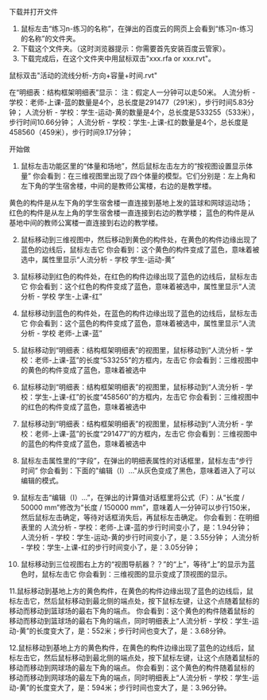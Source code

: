 下载并打开文件

1. 鼠标左击“练习n-练习的名称”，在弹出的百度云的网页上会看到“练习n-练习的名称”的文件夹。
2. 下载这个文件夹。（这时浏览器提示：你需要首先安装百度云管家）。
3. 下载完成后，在这个文件夹中用鼠标双击"xxx.rfa or xxx.rvt"。

鼠标双击"活动的流线分析-方向+容量+时间.rvt"

在“明细表：结构框架明细表”显示：
注：假定人一分钟可以走50米。
人流分析 - 学校：老师-上课-蓝的数量是4个，总长度是291477（291米），步行时间5.83分钟；
人流分析 - 学校：学生-运动-黄的数量是4个，总长度是533255（533米），步行时间10.66分钟；
人流分析 - 学校：学生-上课-红的数量是4个，总长度是458560（459米），步行时间9.17分钟；

开始做

1. 鼠标左击功能区里的“体量和场地”，然后鼠标左击左方的“按视图设置显示体量”
你会看到：在三维视图里出现了四个体量的模型。它们分别是：左上角和左下角的学生宿舍楼，中间的是教师公寓楼，右边的是教学楼。

黄色的构件是从左下角的学生宿舍楼一直连接到基地上发的篮球和网球运动场；
红色的构件是从左上角的学生宿舍楼一直连接到右边的教学楼；
蓝色的构件是从基地中间的教师公寓楼一直连接到右边的教学楼。

2. 鼠标移动到三维视图中，然后移动到黄色的构件处，在黄色的构件边缘出现了蓝色的边线后，鼠标左击它
你会看到：这个黄色的构件变成了蓝色，意味着被选中，属性里显示“人流分析 - 学校 学生-运动-黄”

3. 鼠标移动到红色的构件处，在红色的构件边缘出现了蓝色的边线后，鼠标左击它
你会看到：这个红色的构件变成了蓝色，意味着被选中，属性里显示“人流分析 - 学校 学生-上课-红”

4. 鼠标移动到蓝色的构件处，在蓝色的构件边缘出现了蓝色的边线后，鼠标左击它
你会看到：这个蓝色的构件变成了蓝色，意味着被选中，属性里显示“人流分析 - 学校 老师-上课-蓝”

5. 鼠标移动到“明细表：结构框架明细表”的视图里，鼠标移动到“人流分析 - 学校：老师-上课-蓝”的长度“533255”的方框内，左击它
你会看到：三维视图中的黄色的构件变成了蓝色，意味着被选中

6. 鼠标移动到“明细表：结构框架明细表”的视图里，鼠标移动到“人流分析 - 学校：学生-上课-红”的长度“458560”的方框内，左击它
你会看到：三维视图中的红色的构件变成了蓝色，意味着被选中

7. 鼠标移动到“明细表：结构框架明细表”的视图里，鼠标移动到“人流分析 - 学校：老师-上课-蓝”的长度“291477”的方框内，左击它
你会看到：三维视图中的蓝色的构件变成了蓝色，意味着被选中

8. 鼠标左击属性里的“字段”，在弹出的明细表属性的对话框里，鼠标左击“步行时间”
你会看到：下面的"编辑（I）..."从灰色变成了黑色，意味着进入了可以编辑的模式。

9. 鼠标左击“编辑（I）...”，在弹出的计算值对话框里将公式（F）：从“长度 / 50000 mm”修改为“长度 / 150000 mm”，意味着人一分钟可以步行150米，然后鼠标左击确定，等待对话框消失后，再鼠标左击确定。
你会看到：在明细表里的
人流分析 - 学校：老师-上课-蓝的步行时间变小了，是：1.94分钟；
人流分析 - 学校：学生-运动-黄的步行时间变小了，是：3.55分钟；
人流分析 - 学校：学生-上课-红的步行时间变小了，是：3.05分钟；

10. 鼠标移动到三位视图右上方的“视图导航器？？”的“上”，等待“上”的显示为蓝色时，鼠标左击它
你会看到：三维视图的显示变成了顶视图的显示。

11.鼠标移动到基地上方的黄色构件，在黄色的构件边缘出现了蓝色的边线后，鼠标左击它，然后鼠标移动到最北侧的端点处，按下鼠标左键，让这个点随着鼠标的移动而移动到篮球场的最右下角的端点。
你会看到：这个黄色的构件随着鼠标的移动而移动到篮球场的最右下角的端点，同时明细表上“人流分析 - 学校：学生-运动-黄”的长度变大了，是：552米；步行时间也变大了，是：3.68分钟。

12.鼠标移动到基地上方的黄色构件，在黄色的构件边缘出现了蓝色的边线后，鼠标左击它，然后鼠标移动到最北侧的端点处，按下鼠标左键，让这个点随着鼠标的移动而移动到网球场的最左下角的端点。
你会看到：这个黄色的构件随着鼠标的移动而移动到网球场的最左下角的端点，同时明细表上“人流分析 - 学校：学生-运动-黄”的长度变大了，是：594米；步行时间也变大了，是：3.96分钟。